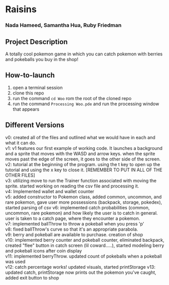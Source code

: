 # Raisins
### Nada Hameed, Samantha Hua, Ruby Friedman

## Project Description
 A totally cool pokemon game in which you can catch pokemon with berries and pokeballs you buy in the shop!

## How-to-launch
1. open a terminal session
2. clone this repo
3. run the command ```cd Woo``` rom the root of the cloned repo
3. run the command ```Processing Woo.pde``` and run the processing window that appears

## Different Versions
v0: created all of the files and outlined what we would have in each and what it
can do. <br>
v1: v1 features our first example of working code. It launches a background and
a sprite that moves with the WASD and arrow keys. when the sprite moves past
the edge of the screen, it goes to the other side of the screen. <br>
v2: tutorial at the beginning of the program. using the t key to open up
the tutorial and using the x key to close it. [REMEMBER TO PUT IN ALL OF THE
OTHER FILES]<br>
v3: utilizing move to run the Trainer function associated with moving the sprite.
started working on reading the csv file and processing it. <br>
v4: Implemented wallet and wallet counter <br>
v5: added constructor to Pokemon class, added common, uncommon, and rare pokemon,
gave user more possessions (backpack, storage, pokedex), started parsing of csv
v6: implemented catch probabilities (common, uncommon, rare pokemon) and how likely
the user is to catch in general. user is taken to a catch page, where they encounter a
pokemon. <br>
v7: implemented ballThrow to throw a pokeball when you press 'p' <br>
v8: fixed ballThrow's curve so that it's an appropriate parabola. <br>
v9: berry and pokeball are available to purchase. creation of shop <br>
v10: implemented berry counter and pokeball counter, eliminated backpack, created "flee"
button in catch screen (lil coward.....), started modeling berry and pokeball icons after
coin display <br>
v11: implemented berryThrow. updated count of pokeballs when a pokeball was used  <br>
v12: catch percentage works! updated visuals, started printStorage
v13: updated catch, printStorage now prints out the pokemon you've caught, added exit
button to shop
